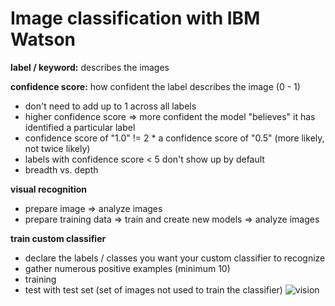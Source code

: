 # Image classification with IBM Watson

**label / keyword:** describes the images

**confidence score:** how confident the label describes the image (0 - 1)

- don't need to add up to 1 across all labels
- higher confidence score => more confident the model "believes" it has identified a particular label
- confidence score of "1.0" != 2 * a confidence score of "0.5" (more likely, not twice likely)
- labels with confidence score < 5 don't show up by default
- breadth vs. depth

**visual recognition**

- prepare image => analyze images
- prepare training data => train and create new models => analyze images

**train custom classifier**

- declare the labels / classes you want your custom classifier to recognize
- gather numerous positive examples (minimum 10)
- training
- test with test set (set of images not used to train the classifier)
![vision](vision.png)
